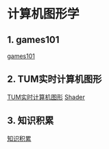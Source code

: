 # 计算机图形学

## 1. games101
[games101](games101/_games101.md)

## 2. TUM实时计算机图形
[TUM实时计算机图形](TUM实时计算机图形/_TUM实时计算机图形.md)
[Shader](../游戏/shader/GLSL基本语法.md)

## 3. 知识积累
[知识积累](计算机图形学知识积累/_KnowledgeAccumulation_CG.md)